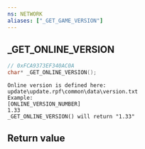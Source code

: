 ```yaml
---
ns: NETWORK
aliases: ["_GET_GAME_VERSION"]
---
```

## _GET_ONLINE_VERSION

```c
// 0xFCA9373EF340AC0A
char* _GET_ONLINE_VERSION();
```

```
Online version is defined here: update\update.rpf\common\data\version.txt
Example:
[ONLINE_VERSION_NUMBER]
1.33
_GET_ONLINE_VERSION() will return "1.33"
```

## Return value

